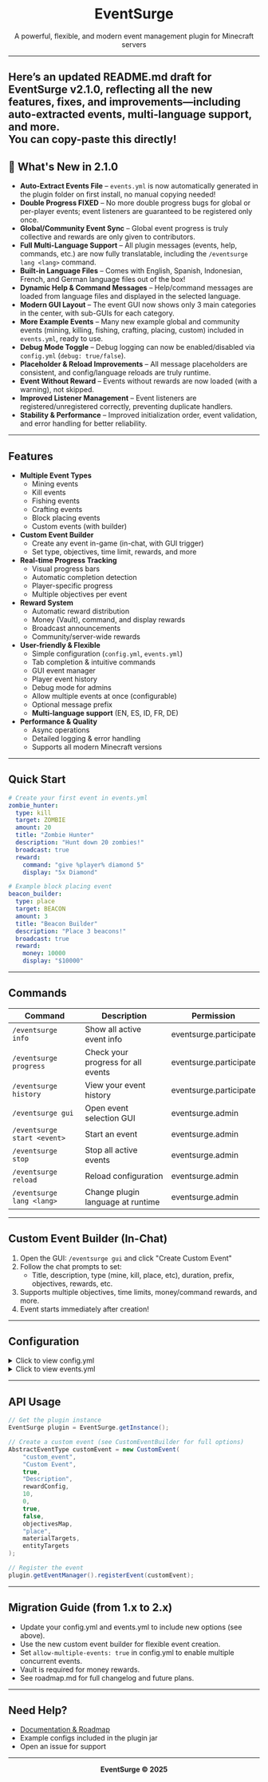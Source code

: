 <div align="center">
  <h1>EventSurge</h1>
  <p>A powerful, flexible, and modern event management plugin for Minecraft servers</p>
</div>

---
Here’s an updated **README.md** draft for EventSurge v2.1.0, reflecting all the new features, fixes, and improvements—including auto-extracted events, multi-language support, and more.  
**You can copy-paste this directly!**
---

## 🚀 What's New in 2.1.0
- **Auto-Extract Events File** – `events.yml` is now automatically generated in the plugin folder on first install, no manual copying needed!
- **Double Progress FIXED** – No more double progress bugs for global or per-player events; event listeners are guaranteed to be registered only once.
- **Global/Community Event Sync** – Global event progress is truly collective and rewards are only given to contributors.
- **Full Multi-Language Support** – All plugin messages (events, help, commands, etc.) are now fully translatable, including the `/eventsurge lang <lang>` command.
- **Built-in Language Files** – Comes with English, Spanish, Indonesian, French, and German language files out of the box!
- **Dynamic Help & Command Messages** – Help/command messages are loaded from language files and displayed in the selected language.
- **Modern GUI Layout** – The event GUI now shows only 3 main categories in the center, with sub-GUIs for each category.
- **More Example Events** – Many new example global and community events (mining, killing, fishing, crafting, placing, custom) included in `events.yml`, ready to use.
- **Debug Mode Toggle** – Debug logging can now be enabled/disabled via `config.yml` (`debug: true/false`).
- **Placeholder & Reload Improvements** – All message placeholders are consistent, and config/language reloads are truly runtime.
- **Event Without Reward** – Events without rewards are now loaded (with a warning), not skipped.
- **Improved Listener Management** – Event listeners are registered/unregistered correctly, preventing duplicate handlers.
- **Stability & Performance** – Improved initialization order, event validation, and error handling for better reliability.

---

## Features
- **Multiple Event Types**
  - Mining events
  - Kill events
  - Fishing events
  - Crafting events
  - Block placing events
  - Custom events (with builder)
- **Custom Event Builder**
  - Create any event in-game (in-chat, with GUI trigger)
  - Set type, objectives, time limit, rewards, and more
- **Real-time Progress Tracking**
  - Visual progress bars
  - Automatic completion detection
  - Player-specific progress
  - Multiple objectives per event
- **Reward System**
  - Automatic reward distribution
  - Money (Vault), command, and display rewards
  - Broadcast announcements
  - Community/server-wide rewards
- **User-friendly & Flexible**
  - Simple configuration (`config.yml`, `events.yml`)
  - Tab completion & intuitive commands
  - GUI event manager
  - Player event history
  - Debug mode for admins
  - Allow multiple events at once (configurable)
  - Optional message prefix
  - **Multi-language support** (EN, ES, ID, FR, DE)
- **Performance & Quality**
  - Async operations
  - Detailed logging & error handling
  - Supports all modern Minecraft versions

---

## Quick Start
```yaml
# Create your first event in events.yml
zombie_hunter:
  type: kill
  target: ZOMBIE
  amount: 20
  title: "Zombie Hunter"
  description: "Hunt down 20 zombies!"
  broadcast: true
  reward:
    command: "give %player% diamond 5"
    display: "5x Diamond"

# Example block placing event
beacon_builder:
  type: place
  target: BEACON
  amount: 3
  title: "Beacon Builder"
  description: "Place 3 beacons!"
  broadcast: true
  reward:
    money: 10000
    display: "$10000"
```

---

## Commands
| Command | Description | Permission |
|---------|-------------|------------|
| `/eventsurge info` | Show all active event info | eventsurge.participate |
| `/eventsurge progress` | Check your progress for all events | eventsurge.participate |
| `/eventsurge history` | View your event history | eventsurge.participate |
| `/eventsurge gui` | Open event selection GUI | eventsurge.admin |
| `/eventsurge start <event>` | Start an event | eventsurge.admin |
| `/eventsurge stop` | Stop all active events | eventsurge.admin |
| `/eventsurge reload` | Reload configuration | eventsurge.admin |
| `/eventsurge lang <lang>` | Change plugin language at runtime | eventsurge.admin |

---

## Custom Event Builder (In-Chat)
1. Open the GUI: `/eventsurge gui` and click "Create Custom Event"
2. Follow the chat prompts to set:
   - Title, description, type (mine, kill, place, etc), duration, prefix, objectives, rewards, etc.
3. Supports multiple objectives, time limits, money/command rewards, and more.
4. Event starts immediately after creation!

---

## Configuration
<details>
<summary>Click to view config.yml</summary>

```yaml
# Basic plugin settings
broadcast-prefix: "&6[EventSurge] &f"
debug: false

messages:
  event-start: "&aEvent has started: %event%"
  event-complete: "&a%player% has completed the %event% event!"
  reward-announcement: "&a%player% has received &e%reward%!"

allow-multiple-events: true  # Allow multiple events to run at the same time

# Language and auto-extract
language: "en"
```
</details>

<details>
<summary>Click to view events.yml</summary>

```yaml
# Example events
diamond_miner:
  type: mine
  target: DIAMOND_ORE
  amount: 10
  title: "Diamond Miner"
  description: "Mine 10 diamond ores!"
  broadcast: true
  reward:
    command: "give %player% netherite_ingot 2"
    display: "2x Netherite Ingot"

beacon_builder:
  type: place
  target: BEACON
  amount: 3
  title: "Beacon Builder"
  description: "Place 3 beacons!"
  broadcast: true
  reward:
    money: 10000
    display: "$10000"
```
</details>

---

## API Usage
```java
// Get the plugin instance
EventSurge plugin = EventSurge.getInstance();

// Create a custom event (see CustomEventBuilder for full options)
AbstractEventType customEvent = new CustomEvent(
    "custom_event",
    "Custom Event",
    true,
    "Description",
    rewardConfig,
    10,
    0,
    true,
    false,
    objectivesMap,
    "place",
    materialTargets,
    entityTargets
);

// Register the event
plugin.getEventManager().registerEvent(customEvent);
```

---

## Migration Guide (from 1.x to 2.x)
- Update your config.yml and events.yml to include new options (see above).
- Use the new custom event builder for flexible event creation.
- Set `allow-multiple-events: true` in config.yml to enable multiple concurrent events.
- Vault is required for money rewards.
- See roadmap.md for full changelog and future plans.

---

## Need Help?
- [Documentation & Roadmap](./roadmap.md)
- Example configs included in the plugin jar
- Open an issue for support

---

<div align="center">
  <b>EventSurge &copy; 2025</b>
</div> 
